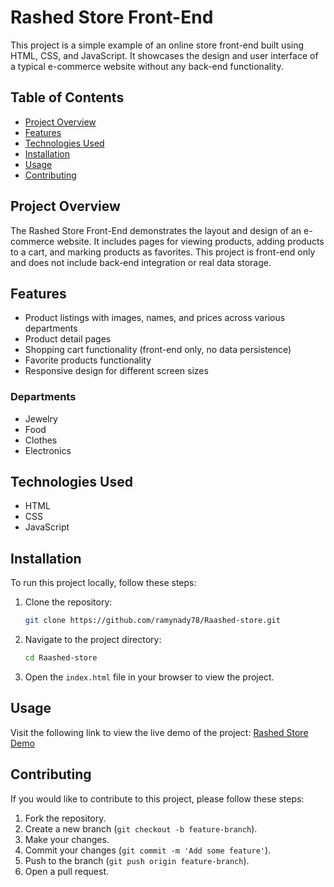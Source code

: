 # Rashed Store Front-End

This project is a simple example of an online store front-end built using HTML, CSS, and JavaScript. It showcases the design and user interface of a typical e-commerce website without any back-end functionality.

## Table of Contents
- [Project Overview](#project-overview)
- [Features](#features)
- [Technologies Used](#technologies-used)
- [Installation](#installation)
- [Usage](#usage)
- [Contributing](#contributing)

## Project Overview
The Rashed Store Front-End demonstrates the layout and design of an e-commerce website. It includes pages for viewing products, adding products to a cart, and marking products as favorites. This project is front-end only and does not include back-end integration or real data storage.

## Features
- Product listings with images, names, and prices across various departments
- Product detail pages
- Shopping cart functionality (front-end only, no data persistence)
- Favorite products functionality
- Responsive design for different screen sizes

### Departments
- Jewelry
- Food
- Clothes
- Electronics

## Technologies Used
- HTML
- CSS
- JavaScript

## Installation
To run this project locally, follow these steps:

1. Clone the repository:
    ```bash
    git clone https://github.com/ramynady78/Raashed-store.git
    ```

2. Navigate to the project directory:
    ```bash
    cd Raashed-store
    ```

3. Open the `index.html` file in your browser to view the project.

## Usage
Visit the following link to view the live demo of the project:
[Rashed Store Demo]()



## Contributing
If you would like to contribute to this project, please follow these steps:

1. Fork the repository.
2. Create a new branch (`git checkout -b feature-branch`).
3. Make your changes.
4. Commit your changes (`git commit -m 'Add some feature'`).
5. Push to the branch (`git push origin feature-branch`).
6. Open a pull request.




